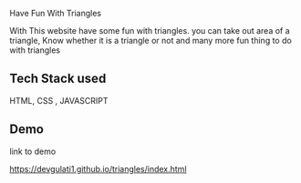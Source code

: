 Have Fun With Triangles

With This website have some fun with triangles.
you can take out area of a triangle, Know whether it is a triangle or not and many more fun thing to do with triangles

## Tech Stack used
HTML, CSS , JAVASCRIPT

## Demo

 link to demo

https://devgulati1.github.io/triangles/index.html
